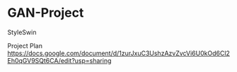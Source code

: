 # GAN-Project
StyleSwin

Project Plan
https://docs.google.com/document/d/1zurJxuC3UshzAzvZvcVi6U0kOd6Cl2Eh0qGV9SQt6CA/edit?usp=sharing
